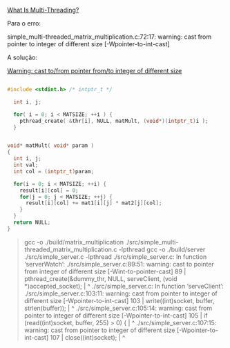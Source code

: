 [What Is Multi-Threading?](https://www.linuxjournal.com/article/1363)

Para o erro:

simple_multi-threaded_matrix_multiplication.c:72:17: warning: cast from pointer to integer of different size [-Wpointer-to-int-cast]

A solução:

[Warning: cast to/from pointer from/to integer of different size](https://stackoverflow.com/questions/21323628/warning-cast-to-from-pointer-from-to-integer-of-different-size)

```c

#include <stdint.h> /* intptr_t */

  int i, j;

  for( i = 0; i < MATSIZE; ++i ) {
    pthread_create( &thr[i], NULL, matMult, (void*)(intptr_t)i );
  }


void* matMult( void* param )
{
  int i, j;
  int val;
  int col = (intptr_t)param;

  for(i = 0; i < MATSIZE; ++i) {
    result[i][col] = 0;
    for(j = 0; j < MATSIZE; ++j) {
      result[i][col] += mat1[i][j] * mat2[j][col];
    }
  }
  return NULL;
}

```

> gcc -o ./build/matrix_multiplication ./src/simple_multi-threaded_matrix_multiplication.c -lpthread
> gcc -o ./build/server ./src/simple_server.c -lpthread 
> ./src/simple_server.c: In function ‘serverWatch’:
> ./src/simple_server.c:89:51: warning: cast to pointer from integer of different size [-Wint-to-pointer-cast]
>    89 |     pthread_create(&dummy_thr, NULL, serveClient, (void *)accepted_socket);
>       |                                                   ^
> ./src/simple_server.c: In function ‘serveClient’:
> ./src/simple_server.c:103:11: warning: cast from pointer to integer of different size [-Wpointer-to-int-cast]
>   103 |     write((int)socket, buffer, strlen(buffer));
>       |           ^
> ./src/simple_server.c:105:14: warning: cast from pointer to integer of different size [-Wpointer-to-int-cast]
>   105 |     if (read((int)socket, buffer, 255) > 0) {
>       |              ^
> ./src/simple_server.c:107:15: warning: cast from pointer to integer of different size [-Wpointer-to-int-cast]
>   107 |         close((int)socket);
>       |               ^
